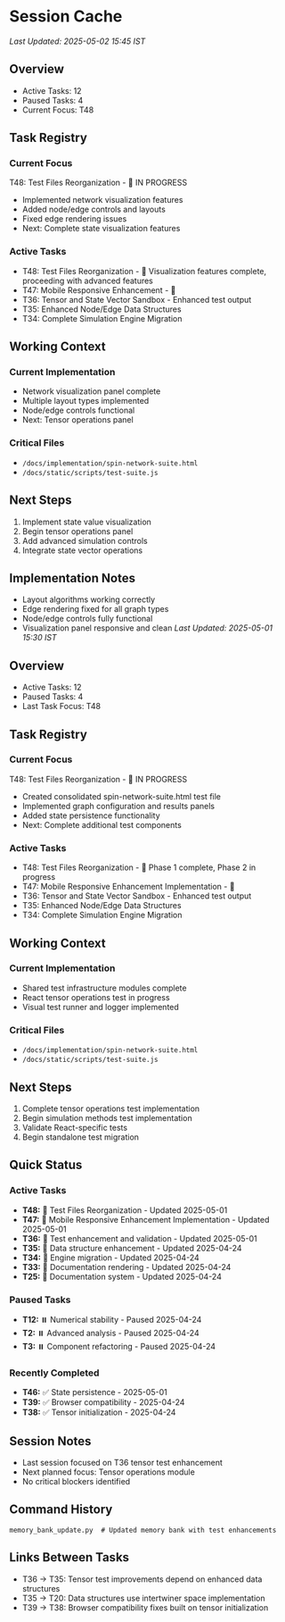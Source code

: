 # Session Cache
*Last Updated: 2025-05-02 15:45 IST*

## Overview
- Active Tasks: 12
- Paused Tasks: 4
- Current Focus: T48

## Task Registry
### Current Focus
T48: Test Files Reorganization - 🔄 IN PROGRESS
- Implemented network visualization features
- Added node/edge controls and layouts
- Fixed edge rendering issues
- Next: Complete state visualization features

### Active Tasks
- T48: Test Files Reorganization - 🔄 Visualization features complete, proceeding with advanced features
- T47: Mobile Responsive Enhancement - 🔄
- T36: Tensor and State Vector Sandbox - Enhanced test output
- T35: Enhanced Node/Edge Data Structures
- T34: Complete Simulation Engine Migration

## Working Context
### Current Implementation
- Network visualization panel complete
- Multiple layout types implemented
- Node/edge controls functional
- Next: Tensor operations panel

### Critical Files
- `/docs/implementation/spin-network-suite.html`
- `/docs/static/scripts/test-suite.js`

## Next Steps
1. Implement state value visualization
2. Begin tensor operations panel
3. Add advanced simulation controls
4. Integrate state vector operations

## Implementation Notes
- Layout algorithms working correctly
- Edge rendering fixed for all graph types
- Node/edge controls fully functional
- Visualization panel responsive and clean
*Last Updated: 2025-05-01 15:30 IST*

## Overview
- Active Tasks: 12
- Paused Tasks: 4
- Last Task Focus: T48

## Task Registry
### Current Focus
T48: Test Files Reorganization - 🔄 IN PROGRESS
- Created consolidated spin-network-suite.html test file
- Implemented graph configuration and results panels
- Added state persistence functionality
- Next: Complete additional test components

### Active Tasks
- T48: Test Files Reorganization - 🔄 Phase 1 complete, Phase 2 in progress
- T47: Mobile Responsive Enhancement Implementation - 🔄
- T36: Tensor and State Vector Sandbox - Enhanced test output
- T35: Enhanced Node/Edge Data Structures
- T34: Complete Simulation Engine Migration

## Working Context
### Current Implementation
- Shared test infrastructure modules complete
- React tensor operations test in progress
- Visual test runner and logger implemented

### Critical Files
- `/docs/implementation/spin-network-suite.html`
- `/docs/static/scripts/test-suite.js`

## Next Steps
1. Complete tensor operations test implementation
2. Begin simulation methods test implementation
3. Validate React-specific tests
4. Begin standalone test migration

## Quick Status
### Active Tasks
- **T48:** 🔄 Test Files Reorganization - Updated 2025-05-01
- **T47:** 🔄 Mobile Responsive Enhancement Implementation - Updated 2025-05-01
- **T36:** 🔄 Test enhancement and validation - Updated 2025-05-01
- **T35:** 🔄 Data structure enhancement - Updated 2025-04-24
- **T34:** 🔄 Engine migration - Updated 2025-04-24
- **T33:** 🔄 Documentation rendering - Updated 2025-04-24
- **T25:** 🔄 Documentation system - Updated 2025-04-24

### Paused Tasks
- **T12:** ⏸️ Numerical stability - Paused 2025-04-24
- **T2:** ⏸️ Advanced analysis - Paused 2025-04-24
- **T3:** ⏸️ Component refactoring - Paused 2025-04-24

### Recently Completed
- **T46:** ✅ State persistence - 2025-05-01
- **T39:** ✅ Browser compatibility - 2025-04-24
- **T38:** ✅ Tensor initialization - 2025-04-24

## Session Notes
- Last session focused on T36 tensor test enhancement
- Next planned focus: Tensor operations module
- No critical blockers identified

## Command History
```
memory_bank_update.py  # Updated memory bank with test enhancements
```

## Links Between Tasks
- T36 → T35: Tensor test improvements depend on enhanced data structures
- T35 → T20: Data structures use intertwiner space implementation
- T39 → T38: Browser compatibility fixes built on tensor initialization